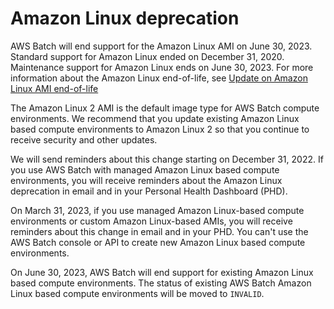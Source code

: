 # Amazon Linux deprecation<a name="al1-ami-deprecation"></a>

AWS Batch will end support for the Amazon Linux AMI on June 30, 2023\. Standard support for Amazon Linux ended on December 31, 2020\. Maintenance support for Amazon Linux ends on June 30, 2023\. For more information about the Amazon Linux end\-of\-life, see [ Update on Amazon Linux AMI end\-of\-life](http://aws.amazon.com/blogs/blogs/aws/update-on-amazon-linux-ami-end-of-life/)

The Amazon Linux 2 AMI is the default image type for AWS Batch compute environments\. We recommend that you update existing Amazon Linux based compute environments to Amazon Linux 2 so that you continue to receive security and other updates\.

We will send reminders about this change starting on December 31, 2022\. If you use AWS Batch with managed Amazon Linux based compute environments, you will receive reminders about the Amazon Linux deprecation in email and in your Personal Health Dashboard \(PHD\)\.

On March 31, 2023, if you use managed Amazon Linux\-based compute environments or custom Amazon Linux\-based AMIs, you will receive reminders about this change in email and in your PHD\. You can't use the AWS Batch console or API to create new Amazon Linux based compute environments\.

On June 30, 2023, AWS Batch will end support for existing Amazon Linux based compute environments\. The status of existing AWS Batch Amazon Linux based compute environments will be moved to `INVALID`\.